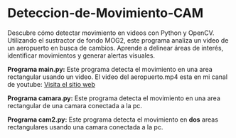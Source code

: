 # Deteccion-de-Movimiento-CAM
Descubre cómo detectar movimiento en videos con Python y OpenCV. Utilizando el sustractor de fondo MOG2, este programa analiza un video de un aeropuerto en busca de cambios. Aprende a delinear áreas de interés, identificar movimientos y generar alertas visuales.

**Programa main.py:**
Este programa detecta el movimiento en una area rectangular usando un video.
El video del aeropuerto.mp4 esta en mi canal de youtube:
[Visita el sitio web](https://www.youtube.com/watch?v=TpypVTAXiJg)

**Programa camara.py:**
Este programa detecta el movimiento en una area rectangular de una camara conectada a la pc.

**Programa cam2.py:**
Este programa detecta el movimiento en **dos** areas rectangulares usando una camara conectada a la pc.
